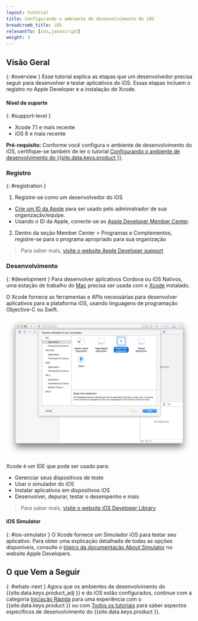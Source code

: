 ```yaml
---
layout: tutorial
title: Configurando o ambiente de desenvolvimento do iOS
breadcrumb_title: iOS
relevantTo: [ios,javascript]
weight: 3
---
```

<!-- NLS_CHARSET=UTF-8 -->
## Visão Geral
{: #overview }
Esse tutorial explica as etapas que um desenvolvedor precisa seguir para desenvolver e testar aplicativos do iOS. Essas etapas incluem o registro no Apple Developer e a instalação de Xcode.

#### Nível de suporte
{: #support-level }

* Xcode 7.1 e mais recente 
* iOS 8 e mais recente 

**Pré-requisito:** Conforme você configura o ambiente de desenvolvimento do iOS, certifique-se também de ler o tutorial [Configurando o ambiente de desenvolvimento do {{site.data.keys.product }}](../mobilefirst/). 

### Registro
{: #registration }
1. Registre-se como um desenvolvedor do iOS 
 - [Crie um ID da Apple](https://appleid.apple.com/account) para ser usado pelo administrador de sua organização/equipe.
 - Usando o ID da Apple, conecte-se ao [Apple Developer Member Center](https://developer.apple.com/).
2. Dentro da seção Member Center > Programas e Complementos, registre-se para o programa apropriado para sua organização 

> Para saber mais, [visite o website Apple Developer support](https://developer.apple.com/support/)

### Desenvolvimento
{: #development }
Para desenvolver aplicativos Cordova ou iOS Nativos, uma estação de trabalho do [Mac](https://www.apple.com/mac/) precisa ser usada com o [Xcode](https://developer.apple.com/xcode/) instalado. 

O Xcode fornece as ferramentas e APIs necessárias para desenvolver aplicativos para a plataforma iOS, usando linguagens de programação Objective-C ou Swift.</p>

![IDE de xcode](xcode.png)

Xcode é um IDE que pode ser usado para:

- Gerenciar seus dispositivos de teste 
- Usar o simulador do iOS 
- Instalar aplicativos em dispositivos iOS 
- Desenvolver, depurar, testar o desempenho e mais 

> Para saber mais, [visite o website iOS Developer Library](https://developer.apple.com/library/ios/navigation/)

#### iOS Simulator
{: #ios-simulator }
O Xcode fornece um Simulador iOS para testar seu aplicativo. Para obter uma explicação detalhada de todas as opções disponíveis, consulte o [tópico da documentação About Simulator](https://developer.apple.com/library/ios/documentation/IDEs/Conceptual/iOS_Simulator_Guide/Introduction/Introduction.html) no website Apple Developers.

## O que Vem a Seguir
{: #whats-next }
Agora que os ambientes de desenvolvimento do {{site.data.keys.product_adj }} e do iOS estão configurados, continue com a categoria [Iniciação Rápida](../../../quick-start/ios/) para uma experiência com o {{site.data.keys.product }} ou com [Todos os tutoriais](../../../all-tutorials) para saber aspectos específicos de desenvolvimento do {{site.data.keys.product }}. 

